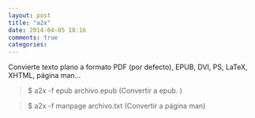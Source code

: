 ```yaml
---
layout: post
title: "a2x"
date: 2014-04-05 18:16
comments: true
categories: 
---
```

Convierte texto plano a formato PDF (por defecto), EPUB, DVI, PS, LaTeX, XHTML, página man...

>$ a2x -f epub archivo.epub (Convertir a epub. )

>$ a2x -f manpage archivo.txt (Convertir a página man)

